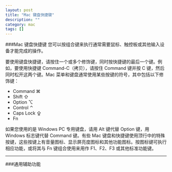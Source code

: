 ```yaml
---
layout: post
title: "Mac 键盘快捷键"
description: ""
category: mac
tags: []
---
```


###Mac 键盘快捷键
您可以按组合键来执行通常需要鼠标、触控板或其他输入设备才能完成的操作。

要使用键盘快捷键，请按住一个或多个修饰键，同时按快捷键的最后一个键。例如，要使用快捷键 Command-C（拷贝），请按住 Command 键并按 C 键，然后同时松开这两个键。Mac 菜单和键盘通常使用某些按键的符号，其中包括以下修饰键：

* Command ⌘    
* Shift ⇧
* Option ⌥
* Control ⌃
* Caps Lock ⇪
* Fn


如果您使用的是 Windows PC 专用键盘，请用 Alt 键代替 Option 键，用 Windows 标志键代替 Command 键。有些 Mac 键盘和快捷键使用顶行中的特殊按键，这些按键上有音量图标、显示屏亮度图标和其他功能图标。按图标键可执行相应功能，或将其与 Fn 键组合使用来用作 F1、F2、F3 或其他标准功能键。

----------------

###通用辅助功能




